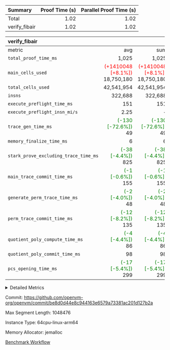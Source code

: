 | Summary | Proof Time (s) | Parallel Proof Time (s) |
|:---|---:|---:|
| Total |  1.02 |  1.02 |
| verify_fibair |  1.02 |  1.02 |


| verify_fibair |||||
|:---|---:|---:|---:|---:|
|metric|avg|sum|max|min|
| `total_proof_time_ms ` |  1,025 |  1,025 |  1,025 |  1,025 |
| `main_cells_used     ` | <span style='color: red'>(+1410048 [+8.1%])</span> 18,750,180 | <span style='color: red'>(+1410048 [+8.1%])</span> 18,750,180 | <span style='color: red'>(+1410048 [+8.1%])</span> 18,750,180 | <span style='color: red'>(+1410048 [+8.1%])</span> 18,750,180 |
| `total_cells_used    ` |  42,541,954 |  42,541,954 |  42,541,954 |  42,541,954 |
| `insns               ` |  322,688 |  322,688 |  322,688 |  322,688 |
| `execute_preflight_time_ms` |  151 |  151 |  151 |  151 |
| `execute_preflight_insn_mi/s` |  2.25 | -          |  2.25 |  2.25 |
| `trace_gen_time_ms   ` | <span style='color: green'>(-130 [-72.6%])</span> 49 | <span style='color: green'>(-130 [-72.6%])</span> 49 | <span style='color: green'>(-130 [-72.6%])</span> 49 | <span style='color: green'>(-130 [-72.6%])</span> 49 |
| `memory_finalize_time_ms` |  6 |  6 |  6 |  6 |
| `stark_prove_excluding_trace_time_ms` | <span style='color: green'>(-38 [-4.4%])</span> 825 | <span style='color: green'>(-38 [-4.4%])</span> 825 | <span style='color: green'>(-38 [-4.4%])</span> 825 | <span style='color: green'>(-38 [-4.4%])</span> 825 |
| `main_trace_commit_time_ms` | <span style='color: green'>(-1 [-0.6%])</span> 155 | <span style='color: green'>(-1 [-0.6%])</span> 155 | <span style='color: green'>(-1 [-0.6%])</span> 155 | <span style='color: green'>(-1 [-0.6%])</span> 155 |
| `generate_perm_trace_time_ms` | <span style='color: green'>(-2 [-4.0%])</span> 48 | <span style='color: green'>(-2 [-4.0%])</span> 48 | <span style='color: green'>(-2 [-4.0%])</span> 48 | <span style='color: green'>(-2 [-4.0%])</span> 48 |
| `perm_trace_commit_time_ms` | <span style='color: green'>(-12 [-8.2%])</span> 135 | <span style='color: green'>(-12 [-8.2%])</span> 135 | <span style='color: green'>(-12 [-8.2%])</span> 135 | <span style='color: green'>(-12 [-8.2%])</span> 135 |
| `quotient_poly_compute_time_ms` | <span style='color: green'>(-4 [-4.4%])</span> 86 | <span style='color: green'>(-4 [-4.4%])</span> 86 | <span style='color: green'>(-4 [-4.4%])</span> 86 | <span style='color: green'>(-4 [-4.4%])</span> 86 |
| `quotient_poly_commit_time_ms` |  98 |  98 |  98 |  98 |
| `pcs_opening_time_ms ` | <span style='color: green'>(-17 [-5.4%])</span> 299 | <span style='color: green'>(-17 [-5.4%])</span> 299 | <span style='color: green'>(-17 [-5.4%])</span> 299 | <span style='color: green'>(-17 [-5.4%])</span> 299 |



<details>
<summary>Detailed Metrics</summary>

|  | verify_program_compile_ms | total_cells | stark_prove_excluding_trace_time_ms | quotient_poly_compute_time_ms | quotient_poly_commit_time_ms | perm_trace_commit_time_ms | pcs_opening_time_ms | main_trace_commit_time_ms | app proof_time_ms |
| --- | --- | --- | --- | --- | --- | --- | --- | --- |
|  | 7 | 65,536 | 39 | 1 | 6 | 0 | 23 | 7 | 2,113 | 

| air_name | rows | quotient_deg | main_cols | interactions | constraints | cells |
| --- | --- | --- | --- | --- | --- | --- |
| AccessAdapterAir<2> |  | 2 |  | 5 | 12 |  | 
| AccessAdapterAir<4> |  | 2 |  | 5 | 12 |  | 
| AccessAdapterAir<8> |  | 2 |  | 5 | 12 |  | 
| FibonacciAir | 32,768 | 1 | 2 |  | 5 | 65,536 | 
| FriReducedOpeningAir |  | 2 |  | 39 | 71 |  | 
| JalRangeCheckAir |  | 2 |  | 9 | 14 |  | 
| NativePoseidon2Air<BabyBearParameters>, 1> |  | 2 |  | 136 | 572 |  | 
| PhantomAir |  | 2 |  | 3 | 5 |  | 
| ProgramAir |  | 1 |  | 1 | 4 |  | 
| VariableRangeCheckerAir |  | 1 |  | 1 | 4 |  | 
| VmAirWrapper<AluNativeAdapterAir, FieldArithmeticCoreAir> |  | 2 |  | 15 | 27 |  | 
| VmAirWrapper<BranchNativeAdapterAir, BranchEqualCoreAir<1> |  | 2 |  | 11 | 25 |  | 
| VmAirWrapper<NativeAdapterAir<2, 0>, PublicValuesCoreAir> |  | 2 |  | 11 | 29 |  | 
| VmAirWrapper<NativeLoadStoreAdapterAir<1>, NativeLoadStoreCoreAir<1> |  | 2 |  | 15 | 20 |  | 
| VmAirWrapper<NativeLoadStoreAdapterAir<4>, NativeLoadStoreCoreAir<4> |  | 2 |  | 15 | 20 |  | 
| VmAirWrapper<NativeVectorizedAdapterAir<4>, FieldExtensionCoreAir> |  | 2 |  | 15 | 27 |  | 
| VmConnectorAir |  | 2 |  | 5 | 11 |  | 
| VolatileBoundaryAir |  | 2 |  | 7 | 19 |  | 

| group | trace_gen_time_ms | total_proof_time_ms | total_cells_used | total_cells | system_trace_gen_time_ms | stark_prove_excluding_trace_time_ms | single_trace_gen_time_ms | quotient_poly_compute_time_ms | quotient_poly_commit_time_ms | perm_trace_commit_time_ms | pcs_opening_time_ms | memory_finalize_time_ms | main_trace_commit_time_ms | main_cells_used | insns | generate_perm_trace_time_ms | fri.log_blowup | execute_preflight_time_ms | execute_preflight_insn_mi/s |
| --- | --- | --- | --- | --- | --- | --- | --- | --- | --- | --- | --- | --- | --- | --- | --- | --- | --- | --- | --- |
| verify_fibair | 49 | 1,025 | 42,541,954 | 62,474,410 | 49 | 825 | 0 | 86 | 98 | 135 | 299 | 6 | 155 | 18,750,180 | 322,688 | 48 | 1 | 151 | 2.25 | 

| group | air_name | rows | prep_cols | perm_cols | main_cols | cells |
| --- | --- | --- | --- | --- | --- | --- |
| verify_fibair | AccessAdapterAir<2> | 131,072 |  | 16 | 11 | 3,538,944 | 
| verify_fibair | AccessAdapterAir<4> | 65,536 |  | 16 | 13 | 1,900,544 | 
| verify_fibair | AccessAdapterAir<8> | 128 |  | 16 | 17 | 4,224 | 
| verify_fibair | FriReducedOpeningAir | 2,048 |  | 84 | 27 | 227,328 | 
| verify_fibair | JalRangeCheckAir | 32,768 |  | 28 | 12 | 1,310,720 | 
| verify_fibair | NativePoseidon2Air<BabyBearParameters>, 1> | 32,768 |  | 312 | 398 | 23,265,280 | 
| verify_fibair | PhantomAir | 16,384 |  | 12 | 6 | 294,912 | 
| verify_fibair | ProgramAir | 8,192 |  | 8 | 10 | 147,456 | 
| verify_fibair | VariableRangeCheckerAir | 262,144 | 2 | 8 | 1 | 2,359,296 | 
| verify_fibair | VmAirWrapper<AluNativeAdapterAir, FieldArithmeticCoreAir> | 262,144 |  | 36 | 29 | 17,039,360 | 
| verify_fibair | VmAirWrapper<BranchNativeAdapterAir, BranchEqualCoreAir<1> | 32,768 |  | 28 | 23 | 1,671,168 | 
| verify_fibair | VmAirWrapper<NativeLoadStoreAdapterAir<1>, NativeLoadStoreCoreAir<1> | 65,536 |  | 40 | 21 | 3,997,696 | 
| verify_fibair | VmAirWrapper<NativeLoadStoreAdapterAir<4>, NativeLoadStoreCoreAir<4> | 32,768 |  | 40 | 27 | 2,195,456 | 
| verify_fibair | VmAirWrapper<NativeVectorizedAdapterAir<4>, FieldExtensionCoreAir> | 32,768 |  | 36 | 38 | 2,424,832 | 
| verify_fibair | VmConnectorAir | 2 | 1 | 16 | 5 | 42 | 
| verify_fibair | VolatileBoundaryAir | 65,536 |  | 20 | 12 | 2,097,152 | 

| group | trace_height_constraint | weighted_sum | threshold |
| --- | --- | --- | --- |
| verify_fibair | 0 | 1,085,444 | 2,013,265,921 | 
| verify_fibair | 1 | 5,411,200 | 2,013,265,921 | 
| verify_fibair | 2 | 542,722 | 2,013,265,921 | 
| verify_fibair | 3 | 5,476,612 | 2,013,265,921 | 
| verify_fibair | 4 | 65,536 | 2,013,265,921 | 
| verify_fibair | 5 | 12,851,850 | 2,013,265,921 | 

| trace_height_constraint | threshold |
| --- | --- |
| 0 | 2,013,265,921 | 

</details>


Commit: https://github.com/openvm-org/openvm/commit/be8d0d44e8c944163e6579a73381ac201d127b2a

Max Segment Length: 1048476

Instance Type: 64cpu-linux-arm64

Memory Allocator: jemalloc

[Benchmark Workflow](https://github.com/openvm-org/openvm/actions/runs/16818478540)
